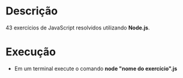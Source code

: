 # Descrição
 43 exercícios de JavaScript resolvidos utilizando <b>Node.js</b>.

# Execução

<ul>
 <li>Em um terminal execute o comando <b>node "nome do exercício".js</b></li>
<ul>

